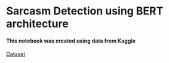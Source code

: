 Sarcasm Detection using BERT architecture
=====

#### This notebook was created using data from Kaggle
[Dataset](https://www.kaggle.com/rmisra/news-headlines-dataset-for-sarcasm-detection)
